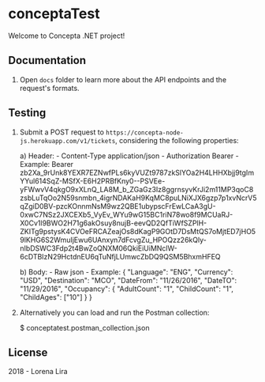 # conceptaTest

Welcome to Concepta .NET project!

## Documentation

1) Open `docs` folder to learn more about the API endpoints and the request's formats.

## Testing

1) Submit a POST request to `https://concepta-node-js.herokuapp.com/v1/tickets`, considering the following properties:

    a) Header:
        - Content-Type  application/json
        - Authorization Bearer <token>
            - Example: Bearer zb2Xa_9rUnk8YEXR7EZNwfPLs6kyVUZt9787zkSlYOa2H4LHHXbjj9tgImYYul614SqZ-MSfX-E6H2PRBfKny0--PSVEe-yFWwvV4qkgO9xXLnQ_LA8M_b_ZGaGz3Iz8ggrnsyvKrJi2m11MP3qoC8zsbLuTqOo2N59snmbn_4igrNDAKaH9KqMC8puLNiXJX6gzp7p1xvNcrV5qZgiD0BV-pzcKOnnmNsM9wz2QBE1ubypscFrEwLCaA3gU-0xwC7NSz2JXCEXb5_VyEv_WYu9wG15BC1riN78wo8f9MCUaRJ-X0Cv1l9BWO2H71g6akOsuy8nujB-eevQD2QfTiWfSZPlH-ZKITg9pstysK4CVOeFRCAZeajOs8dKagP9GOtD7DsMtQS7oMjtED7jHO59lKHG6S2WmuIjEwu6UAnxyn7dFcvgZu_HPOQzz26kQly-nIbDSWC3Fdp2t4BwZoQNXM06QkiEiUiMNclW-6cDTBIzN29HctdnEU6qTuNfjLUmwcZbDQ9QSM5BhxmHFEQ
    
    b) Body:
        - Raw json
            - Example: {
                        	"Language": "ENG",
                        	"Currency": "USD",
                        	"Destination": "MCO",
                        	"DateFrom": "11/26/2016",
                        	"DateTO": "11/29/2016",
                        	"Occupancy": {
                        		"AdultCount": "1",
                        		"ChildCount": "1",
                        		"ChildAges": ["10"]
                        	}
                        } 

2) Alternatively you can load and run the Postman collection:

    $ conceptatest.postman_collection.json

## License

2018 - Lorena Lira
